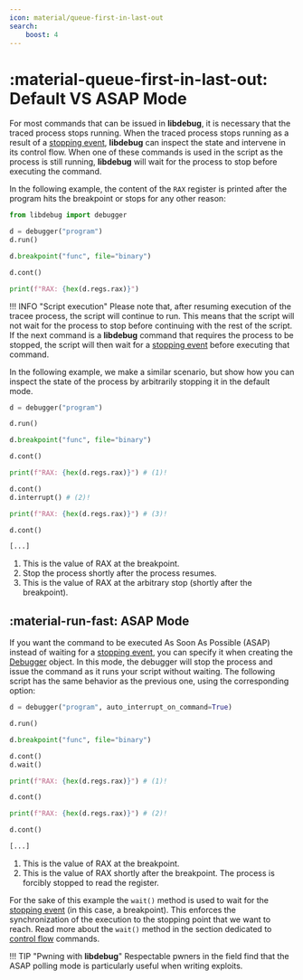 ```yaml
---
icon: material/queue-first-in-last-out
search:
    boost: 4
---
```

# :material-queue-first-in-last-out: Default VS ASAP Mode
For most commands that can be issued in **libdebug**, it is necessary that the traced process stops running. When the traced process stops running as a result of a [stopping event](../../stopping_events/stopping_events), **libdebug** can inspect the state and intervene in its control flow. When one of these commands is used in the script as the process is still running, **libdebug** will wait for the process to stop before executing the command.

In the following example, the content of the `RAX` register is printed after the program hits the breakpoint or stops for any other reason:

```python
from libdebug import debugger

d = debugger("program")
d.run()

d.breakpoint("func", file="binary")

d.cont()

print(f"RAX: {hex(d.regs.rax)}")
```

!!! INFO "Script execution"
    Please note that, after resuming execution of the tracee process, the script will continue to run. This means that the script will not wait for the process to stop before continuing with the rest of the script. If the next command is a **libdebug** command that requires the process to be stopped, the script will then wait for a [stopping event](../../stopping_events/stopping_events) before executing that command.

In the following example, we make a similar scenario, but show how you can inspect the state of the process by arbitrarily stopping it in the default mode.

```python
d = debugger("program")

d.run()

d.breakpoint("func", file="binary")

d.cont()

print(f"RAX: {hex(d.regs.rax)}") # (1)!

d.cont()
d.interrupt() # (2)!

print(f"RAX: {hex(d.regs.rax)}") # (3)!

d.cont()

[...]
```

1. This is the value of RAX at the breakpoint.
2. Stop the process shortly after the process resumes.
3. This is the value of RAX at the arbitrary stop (shortly after the breakpoint). 

## :material-run-fast: ASAP Mode
If you want the command to be executed As Soon As Possible (ASAP) instead of waiting for a [stopping event](../../stopping_events/stopping_events), you can specify it when creating the [Debugger](../../from_pydoc/generated/debugger/debugger/) object. In this mode, the debugger will stop the process and issue the command as it runs your script without waiting. The following script has the same behavior as the previous one, using the corresponding option:

```python
d = debugger("program", auto_interrupt_on_command=True)

d.run()

d.breakpoint("func", file="binary")

d.cont()
d.wait()

print(f"RAX: {hex(d.regs.rax)}") # (1)!

d.cont()

print(f"RAX: {hex(d.regs.rax)}") # (2)!

d.cont()

[...]
```

1. This is the value of RAX at the breakpoint.
2. This is the value of RAX shortly after the breakpoint. The process is forcibly stopped to read the register.

For the sake of this example the `wait()` method is used to wait for the [stopping event](../../stopping_events/stopping_events) (in this case, a breakpoint). This enforces the synchronization of the execution to the stopping point that we want to reach. Read more about the `wait()` method in the section dedicated to [control flow](../control_flow) commands.

!!! TIP "Pwning with **libdebug**"
    Respectable pwners in the field find that the ASAP polling mode is particularly useful when writing exploits.
